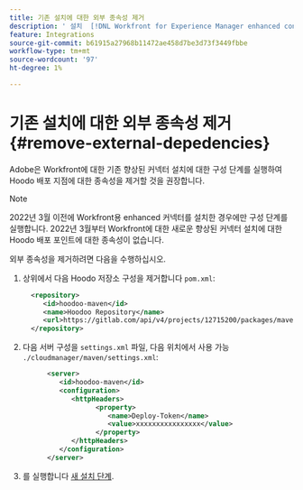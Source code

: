 ```yaml
---
title: 기존 설치에 대한 외부 종속성 제거
description: ' 설치  [!DNL Workfront for Experience Manager enhanced connector]'
feature: Integrations
source-git-commit: b61915a27968b11472ae458d7be3d73f3449fbbe
workflow-type: tm+mt
source-wordcount: '97'
ht-degree: 1%

---
```



# 기존 설치에 대한 외부 종속성 제거 {#remove-external-depedencies}

Adobe은 Workfront에 대한 기존 향상된 커넥터 설치에 대한 구성 단계를 실행하여 Hoodo 배포 지점에 대한 종속성을 제거할 것을 권장합니다.

>[!NOTE]
>
>2022년 3월 이전에 Workfront용 enhanced 커넥터를 설치한 경우에만 구성 단계를 실행합니다. 2022년 3월부터 Workfront에 대한 새로운 향상된 커넥터 설치에 대한 Hoodo 배포 포인트에 대한 종속성이 없습니다.

외부 종속성을 제거하려면 다음을 수행하십시오.

1. 상위에서 다음 Hoodo 저장소 구성을 제거합니다 `pom.xml`:

   ```XML
     <repository>
        <id>hoodoo-maven</id>
        <name>Hoodoo Repository</name>
        <url>https://gitlab.com/api/v4/projects/12715200/packages/maven</url>
     </repository>
   ```

1. 다음 서버 구성을 `settings.xml` 파일, 다음 위치에서 사용 가능 `./cloudmanager/maven/settings.xml`:

   ```XML
         <server>
            <id>hoodoo-maven</id>
            <configuration>
               <httpHeaders>
                     <property>
                        <name>Deploy-Token</name>
                        <value>xxxxxxxxxxxxxxxx</value>
                     </property>
               </httpHeaders>
            </configuration>
         </server>
   ```

1. 를 실행합니다 [새 설치 단계](workfront-connector-install.md).

